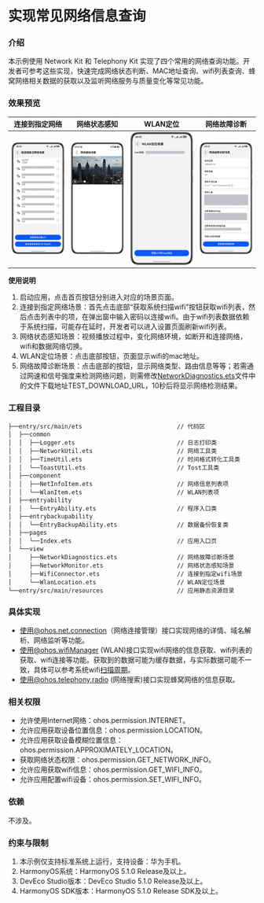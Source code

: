 # 实现常见网络信息查询

### 介绍

本示例使用 Network Kit 和 Telephony Kit
实现了四个常用的网络查询功能。开发者可参考这些实现，快速完成网络状态判断、MAC地址查询、wifi列表查询、蜂窝网络相关数据的获取以及监听网络服务与质量变化等常见功能。

### 效果预览

| 连接到指定网络                                  | 网络状态感知                                   | WLAN定位                                   | 网络故障诊断                                   |
|------------------------------------------|------------------------------------------|------------------------------------------|------------------------------------------|
| ![image](screenshots/devices/Scene1.png) | ![image](screenshots/devices/Scene2.png) | ![image](screenshots/devices/Scene3.png) | ![image](screenshots/devices/Scene4.png) |

**使用说明**
1. 启动应用，点击首页按钮分别进入对应的场景页面。
2. 连接到指定网络场景：首先点击底部“获取系统扫描wifi”按钮获取wifi列表，然后点击列表中的项，在弹出窗中输入密码以连接wifi。由于wifi列表数据依赖于系统扫描，可能存在延时，开发者可以进入设置页面刷新wifi列表。
3. 网络状态感知场景：视频播放过程中，变化网络环境，如断开和连接网络，wifi和数据网络切换。
4. WLAN定位场景：点击底部按钮，页面显示wifi的mac地址。
5. 网络故障诊断场景：点击底部的按钮，显示网络类型、路由信息等等；若需通过网速和信号强度来检测网络问题，则需修改[NetworkDiagnostics.ets](entry/src/main/ets/view/NetworkDiagnostics.ets)文件中的文件下载地址TEST_DOWNLOAD_URL，10秒后将显示网络检测结果。

### 工程目录

```
├──entry/src/main/ets                           // 代码区
│  ├──common
│  │  ├──Logger.ets                             // 日志打印类   
│  │  ├──NetworkUtil.ets                        // 网络工具类 
│  │  ├──TimeUtil.ets                           // 时间格式转化工具类
│  │  └──ToastUtil.ets                          // Tost工具类
│  ├──component
│  │  ├──NetInfoItem.ets                        // 网络信息列表项  
│  │  └──WlanItem.ets                           // WLAN列表项
│  ├──entryability
│  │  └──EntryAbility.ets                       // 程序入口类
│  ├──entrybackupability
│  │  └──EntryBackupAbility.ets                 // 数据备份恢复类
│  ├──pages
│  │  └──Index.ets                              // 应用入口页
│  └──view
│     ├──NetworkDiagnostics.ets                 // 网络故障诊断场景
│     ├──NetworkMonitor.ets                     // 网络状态感知场景
│     ├──WifiConnector.ets                      // 连接到指定wifi场景
│     └──WlanLocation.ets                       // WLAN定位场景
└──entry/src/main/resources                     // 应用静态资源目录
```

### 具体实现

* 使用@ohos.net.connection（网络连接管理）接口实现网络的详情、域名解析、网络监听等功能。
* 使用@ohos.wifiManager (WLAN)接口实现wifi网络的信息获取、wifi列表的获取、wifi连接等功能。获取到的数据可能为缓存数据，与实际数据可能不一致，具体可以参考系统wifi[扫描周期](https://developer.huawei.com/consumer/cn/doc/harmonyos-guides/scan-development-guide#%E5%91%A8%E6%9C%9F%E6%89%AB%E6%8F%8F)。
* 使用@ohos.telephony.radio (网络搜索)接口实现蜂窝网络的信息获取。

### 相关权限

* 允许使用Internet网络：ohos.permission.INTERNET。
* 允许应用获取设备位置信息：ohos.permission.LOCATION。
* 允许应用获取设备模糊位置信息：ohos.permission.APPROXIMATELY_LOCATION。
* 获取网络状态权限：ohos.permission.GET_NETWORK_INFO。
* 允许应用获取wifi信息：ohos.permission.GET_WIFI_INFO。
* 允许应用配置wifi设备：ohos.permission.SET_WIFI_INFO。

### 依赖

不涉及。

### 约束与限制

1. 本示例仅支持标准系统上运行，支持设备：华为手机。
2. HarmonyOS系统：HarmonyOS 5.1.0 Release及以上。
3. DevEco Studio版本：DevEco Studio 5.1.0 Release及以上。
4. HarmonyOS SDK版本：HarmonyOS 5.1.0 Release SDK及以上。